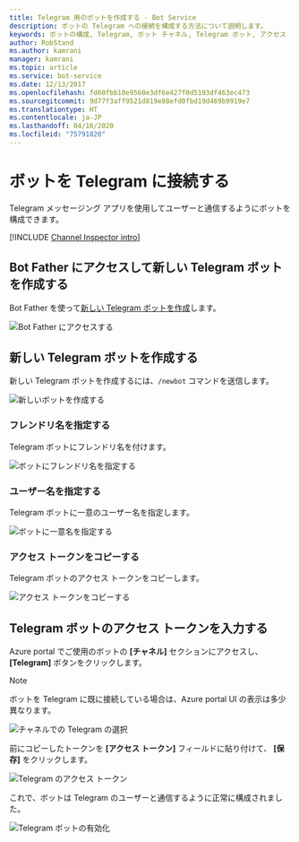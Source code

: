 ```yaml
---
title: Telegram 用のボットを作成する - Bot Service
description: ボットの Telegram への接続を構成する方法について説明します。
keywords: ボットの構成, Telegram, ボット チャネル, Telegram ボット, アクセス トークン
author: RobStand
ms.author: kamrani
manager: kamrani
ms.topic: article
ms.service: bot-service
ms.date: 12/13/2017
ms.openlocfilehash: fd60fbb10e9560e3df6e427f0d5193df463ec473
ms.sourcegitcommit: 9d77f3aff9521d819e88efd0fbd19d469b9919e7
ms.translationtype: HT
ms.contentlocale: ja-JP
ms.lasthandoff: 04/16/2020
ms.locfileid: "75791820"
---
```

# <a name="connect-a-bot-to-telegram"></a>ボットを Telegram に接続する

Telegram メッセージング アプリを使用してユーザーと通信するようにボットを構成できます。

[!INCLUDE [Channel Inspector intro](~/includes/snippet-channel-inspector.md)]

## <a name="visit-the-bot-father-to-create-a-new-telegram-bot"></a>Bot Father にアクセスして新しい Telegram ボットを作成する

Bot Father を使って<a href="https://telegram.me/botfather" target="_blank">新しい Telegram ボットを作成</a>します。

![Bot Father にアクセスする](~/media/channels/tg-StepVisitBotFather.png)

## <a name="create-a-new-telegram-bot"></a>新しい Telegram ボットを作成する
新しい Telegram ボットを作成するには、`/newbot` コマンドを送信します。

![新しいボットを作成する](~/media/channels/tg-StepNewBot.png)

### <a name="specify-a-friendly-name"></a>フレンドリ名を指定する

Telegram ボットにフレンドリ名を付けます。

![ボットにフレンドリ名を指定する](~/media/channels/tg-StepNameBot.png)

### <a name="specify-a-username"></a>ユーザー名を指定する

Telegram ボットに一意のユーザー名を指定します。

![ボットに一意名を指定する](~/media/channels/tg-StepUsername.png)

### <a name="copy-the-access-token"></a>アクセス トークンをコピーする

Telegram ボットのアクセス トークンをコピーします。

![アクセス トークンをコピーする](~/media/channels/tg-StepBotCreated.png)

## <a name="enter-the-telegram-bots-access-token"></a>Telegram ボットのアクセス トークンを入力する

Azure portal でご使用のボットの **[チャネル]** セクションにアクセスし、 **[Telegram]** ボタンをクリックします。 

> [!NOTE]
>  ボットを Telegram に既に接続している場合は、Azure portal UI の表示は多少異なります。 

![チャネルでの Telegram の選択](~/media/channels/tg-connectBot-Azure.png)

前にコピーしたトークンを **[アクセス トークン]** フィールドに貼り付けて、 **[保存]** をクリックします。

![Telegram のアクセス トークン](~/media/channels/tg-accessToken-Azure.png)

これで、ボットは Telegram のユーザーと通信するように正常に構成されました。 

![Telegram ボットの有効化](~/media/channels/tg-botEnabled-Azure.png)
